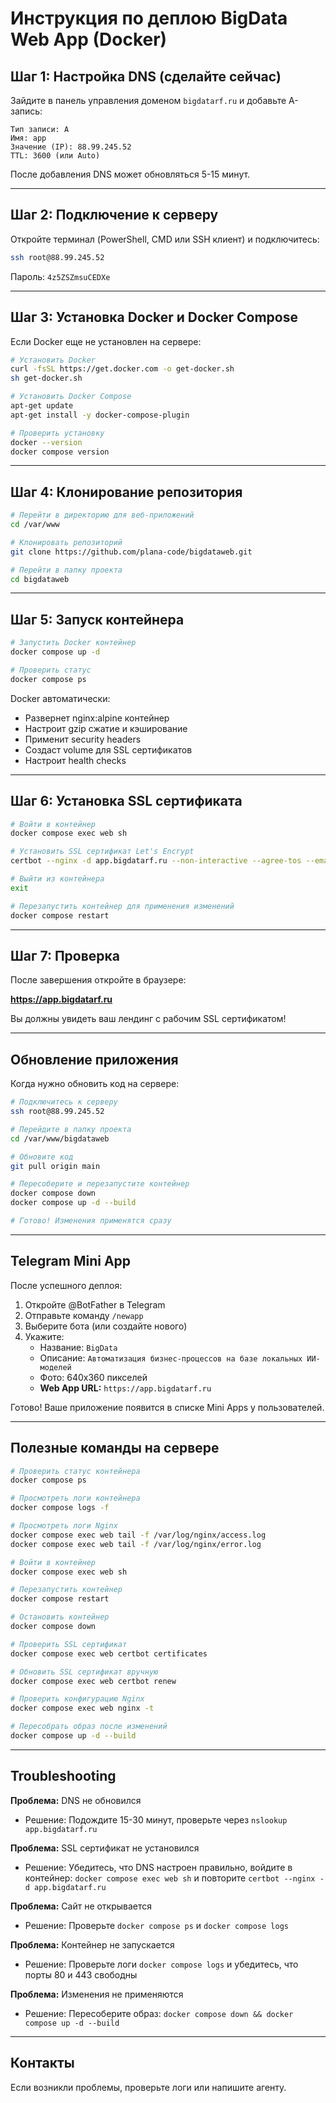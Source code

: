 # Инструкция по деплою BigData Web App (Docker)

## Шаг 1: Настройка DNS (сделайте сейчас)

Зайдите в панель управления доменом `bigdatarf.ru` и добавьте A-запись:

```
Тип записи: A
Имя: app
Значение (IP): 88.99.245.52
TTL: 3600 (или Auto)
```

После добавления DNS может обновляться 5-15 минут.

---

## Шаг 2: Подключение к серверу

Откройте терминал (PowerShell, CMD или SSH клиент) и подключитесь:

```bash
ssh root@88.99.245.52
```

Пароль: `4z5ZSZmsuCEDXe`

---

## Шаг 3: Установка Docker и Docker Compose

Если Docker еще не установлен на сервере:

```bash
# Установить Docker
curl -fsSL https://get.docker.com -o get-docker.sh
sh get-docker.sh

# Установить Docker Compose
apt-get update
apt-get install -y docker-compose-plugin

# Проверить установку
docker --version
docker compose version
```

---

## Шаг 4: Клонирование репозитория

```bash
# Перейти в директорию для веб-приложений
cd /var/www

# Клонировать репозиторий
git clone https://github.com/plana-code/bigdataweb.git

# Перейти в папку проекта
cd bigdataweb
```

---

## Шаг 5: Запуск контейнера

```bash
# Запустить Docker контейнер
docker compose up -d

# Проверить статус
docker compose ps
```

Docker автоматически:
- Развернет nginx:alpine контейнер
- Настроит gzip сжатие и кэширование
- Применит security headers
- Создаст volume для SSL сертификатов
- Настроит health checks

---

## Шаг 6: Установка SSL сертификата

```bash
# Войти в контейнер
docker compose exec web sh

# Установить SSL сертификат Let's Encrypt
certbot --nginx -d app.bigdatarf.ru --non-interactive --agree-tos --email your@email.com

# Выйти из контейнера
exit

# Перезапустить контейнер для применения изменений
docker compose restart
```

---

## Шаг 7: Проверка

После завершения откройте в браузере:

**https://app.bigdatarf.ru**

Вы должны увидеть ваш лендинг с рабочим SSL сертификатом!

---

## Обновление приложения

Когда нужно обновить код на сервере:

```bash
# Подключитесь к серверу
ssh root@88.99.245.52

# Перейдите в папку проекта
cd /var/www/bigdataweb

# Обновите код
git pull origin main

# Пересоберите и перезапустите контейнер
docker compose down
docker compose up -d --build

# Готово! Изменения применятся сразу
```

---

## Telegram Mini App

После успешного деплоя:

1. Откройте @BotFather в Telegram
2. Отправьте команду `/newapp`
3. Выберите бота (или создайте нового)
4. Укажите:
   - Название: `BigData`
   - Описание: `Автоматизация бизнес-процессов на базе локальных ИИ-моделей`
   - Фото: 640x360 пикселей
   - **Web App URL:** `https://app.bigdatarf.ru`

Готово! Ваше приложение появится в списке Mini Apps у пользователей.

---

## Полезные команды на сервере

```bash
# Проверить статус контейнера
docker compose ps

# Просмотреть логи контейнера
docker compose logs -f

# Просмотреть логи Nginx
docker compose exec web tail -f /var/log/nginx/access.log
docker compose exec web tail -f /var/log/nginx/error.log

# Войти в контейнер
docker compose exec web sh

# Перезапустить контейнер
docker compose restart

# Остановить контейнер
docker compose down

# Проверить SSL сертификат
docker compose exec web certbot certificates

# Обновить SSL сертификат вручную
docker compose exec web certbot renew

# Проверить конфигурацию Nginx
docker compose exec web nginx -t

# Пересобрать образ после изменений
docker compose up -d --build
```

---

## Troubleshooting

**Проблема:** DNS не обновился
- Решение: Подождите 15-30 минут, проверьте через `nslookup app.bigdatarf.ru`

**Проблема:** SSL сертификат не установился
- Решение: Убедитесь, что DNS настроен правильно, войдите в контейнер: `docker compose exec web sh` и повторите `certbot --nginx -d app.bigdatarf.ru`

**Проблема:** Сайт не открывается
- Решение: Проверьте `docker compose ps` и `docker compose logs`

**Проблема:** Контейнер не запускается
- Решение: Проверьте логи `docker compose logs` и убедитесь, что порты 80 и 443 свободны

**Проблема:** Изменения не применяются
- Решение: Пересоберите образ: `docker compose down && docker compose up -d --build`

---

## Контакты

Если возникли проблемы, проверьте логи или напишите агенту.